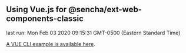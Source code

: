 ## Using Vue.js for @sencha/ext-web-components-classic

last run: Mon Feb 03 2020 09:15:31 GMT-0500 (Eastern Standard Time)


[A VUE CLI example is available here](https://github.com/sencha/ext-web-components/tree/ext-web-components-7.1.1/packages/ext-web-components-boilerplate-vue-cli).
